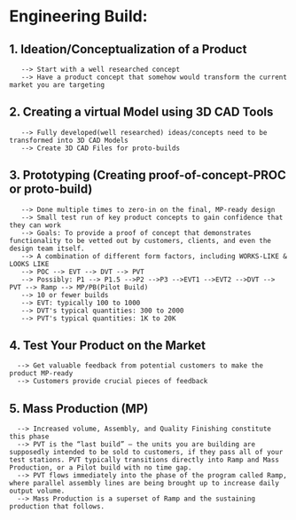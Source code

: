 # Engineering Build:
## 1. Ideation/Conceptualization of a Product
       --> Start with a well researched concept
       --> Have a product concept that somehow would transform the current market you are targeting
## 2. Creating a virtual Model using 3D CAD Tools
       --> Fully developed(well researched) ideas/concepts need to be transformed into 3D CAD Models
       --> Create 3D CAD Files for proto-builds
## 3. Prototyping (Creating proof-of-concept-PROC or proto-build)
       --> Done multiple times to zero-in on the final, MP-ready design
       --> Small test run of key product concepts to gain confidence that they can work
       --> Goals: To provide a proof of concept that demonstrates functionality to be vetted out by customers, clients, and even the design team itself.
       --> A combination of different form factors, including WORKS-LIKE & LOOKS LIKE
       --> POC --> EVT --> DVT --> PVT 
       --> Possibly: P1 --> P1.5 -->P2 -->P3 -->EVT1 -->EVT2 -->DVT --> PVT --> Ramp --> MP/PB(Pilot Build)
       --> 10 or fewer builds
       --> EVT: typically 100 to 1000
       --> DVT's typical quantities: 300 to 2000
       --> PVT's typical quantities: 1K to 20K
## 4. Test Your Product on the Market
      --> Get valuable feedback from potential customers to make the product MP-ready
      --> Customers provide crucial pieces of feedback
## 5. Mass Production (MP)
      --> Increased volume, Assembly, and Quality Finishing constitute this phase
      --> PVT is the “last build” — the units you are building are supposedly intended to be sold to customers, if they pass all of your test stations. PVT typically transitions directly into Ramp and Mass Production, or a Pilot build with no time gap.
      --> PVT flows immediately into the phase of the program called Ramp, where parallel assembly lines are being brought up to increase daily output volume.
      --> Mass Production is a superset of Ramp and the sustaining production that follows.
